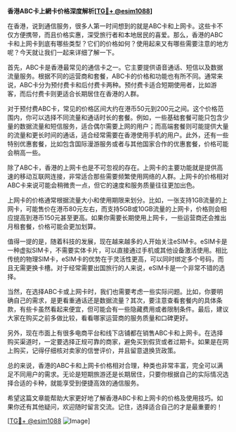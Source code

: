 **香港ABC卡上網卡价格深度解析[[TG💪+ @esim1088](https://t.me/s/esim1088)]**

在香港，说到通信服务，很多人第一时间想到的就是ABC卡和上网卡。这些卡不仅方便携带，而且价格实惠，深受旅行者和本地居民的喜爱。那么，香港的ABC卡和上网卡到底有哪些类型？它们的价格如何？使用起来又有哪些需要注意的地方呢？今天就让我们一起来详细了解一下。

首先，ABC卡是香港最常见的通信卡之一。它主要提供语音通话、短信以及数据流量服务。根据不同的运营商和套餐，ABC卡的价格和功能也有所不同。通常来说，ABC卡分为预付费卡和后付费卡两种。预付费卡适合短期使用者，比如游客，而后付费卡则更适合长期居住在香港的人群。

对于预付费ABC卡，常见的价格区间大约在港币50元到200元之间。这个价格范围内，你可以选择不同流量和通话时长的套餐。例如，一些基础套餐可能只包含少量的数据流量和短信服务，适合偶尔需要上网的用户；而高端套餐则可能提供大量的流量和更长时间的通话，适合经常需要在香港使用手机的用户。此外，还有一些特别优惠套餐，比如包含国际漫游服务或者与其他国家合作的优惠套餐，价格可能会稍高一些。

除了ABC卡，香港的上网卡也是不可忽视的存在。上网卡的主要功能就是提供高速的移动互联网连接，非常适合那些需要频繁使用网络的人群。上网卡的价格相对ABC卡来说可能会稍微贵一点，但它的速度和服务质量往往更加出色。

上网卡的价格通常根据流量大小和使用期限来划分。比如，一张支持1GB流量的上网卡，可能售价在港币80元左右，而支持5GB或10GB流量的上网卡，价格则会相应提高到港币150元甚至更高。如果你需要长期使用上网卡，一些运营商还会推出月租套餐，价格可能会更加划算。

值得一提的是，随着科技的发展，现在越来越多的人开始关注eSIM卡。eSIM卡是一种虚拟SIM卡，不需要实体卡片，可以直接通过手机或其他设备激活使用。相比传统的物理SIM卡，eSIM卡的优势在于灵活性更高，可以同时绑定多个号码，而且无需更换卡槽。对于经常需要出国旅行的人来说，eSIM卡是一个非常不错的选择。

当然，在选择ABC卡或上网卡时，我们也需要考虑一些实际问题。比如，你要明确自己的需求，是更看重通话还是数据流量？其次，要注意查看套餐内的具体条款，有些卡虽然看起来便宜，但可能会有一些隐藏费用或者限制条件。最后，建议大家在购买之前多做比较，看看哪家运营商的服务质量和口碑更好。

另外，现在市面上有很多电商平台和线下店铺都在销售ABC卡和上网卡。在选择购买渠道时，一定要选择正规可靠的商家，避免买到假货或者过期卡。如果是在网上购买，记得仔细核对卖家的信誉评价，并且留意退换货政策。

总的来说，香港的ABC卡和上网卡价格相对合理，种类也非常丰富，完全可以满足不同用户的需求。无论是短期旅游还是长期居住，只要你根据自己的实际情况选择合适的卡种，就能享受到便捷高效的通信服务。

希望这篇文章能帮助大家更好地了解香港ABC卡和上网卡的价格及使用技巧。如果你还有其他疑问，欢迎随时留言交流。记住，选择适合自己的才是最重要的！

[[TG💪+ @esim1088](https://t.me/s/esim1088) ![Image](https://i.postimg.cc/4NQfJmqS/Snipaste-2025-05-13-00-14-12.png)]